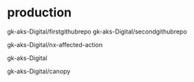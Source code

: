 # production
gk-aks-Digital/firstgithubrepo
gk-aks-Digital/secondgithubrepo


gk-aks-Digital/nx-affected-action

gk-aks-Digital

gk-aks-Digital/canopy

